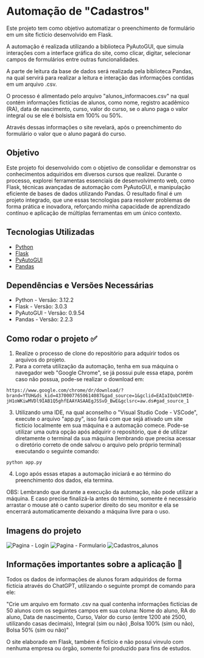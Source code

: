 # Automação de "Cadastros"

Este projeto tem como objetivo automatizar o preenchimento de formulário em um site fictício desenvolvido em Flask.

A automação é realizada utilizando a biblioteca PyAutoGUI, que simula interações com a interface gráfica do site, como clicar, digitar, selecionar campos de formulários entre outras funcionalidades.

A parte de leitura da base de dados será realizada pela biblioteca Pandas, na qual servirá para realizar a leitura e interação das informações contidas em um arquivo .csv.

O processo é alimentado pelo arquivo "alunos_informacoes.csv" na qual contém informações fictícias de alunos, como nome, registro acadêmico (RA), data de nascimento, curso, valor do curso, se o aluno paga o valor integral ou se ele é bolsista em 100% ou 50%. 

Através dessas informações o site revelará, após o preenchimento do formulário o valor que o aluno pagará do curso.

## Objetivo

Este projeto foi desenvolvido com o objetivo de consolidar e demonstrar os conhecimentos adquiridos em diversos cursos que realizei. Durante o processo, explorei ferramentas essenciais de desenvolvimento web, como Flask, técnicas avançadas de automação com PyAutoGUI, e manipulação eficiente de bases de dados utilizando Pandas. O resultado final é um projeto integrado, que une essas tecnologias para resolver problemas de forma prática e inovadora, reforçando minha capacidade de aprendizado contínuo e aplicação de múltiplas ferramentas em um único contexto.


## Tecnologias Utilizadas

* [Python](https://www.python.org/)
* [Flask](https://flask.palletsprojects.com/en/stable/)
* [PyAutoGUI](https://pyautogui.readthedocs.io/en/latest/)
* [Pandas](https://pandas.pydata.org/)

## Dependências e Versões Necessárias

* Python - Versão: 3.12.2
* Flask - Versão: 3.0.3
* PyAutoGUI - Versão: 0.9.54
* Pandas - Versão: 2.2.3

## Como rodar o projeto ✅

1. Realize o processo de clone do repositório para adquirir todos os arquivos do projeto.
2. Para a correta utilização da automação, tenha em sua máquina o navegador web "Google Chrome", se já possui pule essa etapa, porém caso não possua, pode-se realizar o download em: 

```
https://www.google.com/chrome/dr/download/?brand=YTUH&ds_kid=43700077650614087&gad_source=1&gclid=EAIaIQobChMI0-jH1oWKiwMVDl9IAB1Q5ghfEAAYASAAEgJSSvD_BwE&gclsrc=aw.ds#gad_source_1
```

3. Utilizando uma IDE, na qual aconselho o "Visual Studio Code - VSCode", execute o arquivo "app.py", isso fará com que sejá ativado um site fictício localmente em sua máquina e a automação comece.
Pode-se utilizar uma outra opção após adquirir o repositório, que é de utilizar diretamente o terminal da sua máquina (lembrando que precisa acessar o diretório correto de onde salvou o arquivo pelo próprio terminal) executando o seguinte comando:

```
python app.py
```

4. Logo após essas etapas a automação iniciará e ao término do preenchimento dos dados, ela termina.

OBS: Lembrando que durante a execução da automação, não pode utilizar a máquina. E caso precise finalizá-la antes do término, somente é necessário arrastar o mouse até o canto superior direito do seu monitor e ela se encerrará automaticamente deixando a máquina livre para o uso.

## Imagens do projeto

![Pagina - Login](https://github.com/user-attachments/assets/119339ff-2114-48d3-852b-a5e018128013) 
![Pagina - Formulario](https://github.com/user-attachments/assets/bc03e7a2-abee-4ab8-a01e-ea93261181aa) 
![Cadastros_alunos](https://github.com/user-attachments/assets/90220eb8-e33c-45b8-8297-cb4ab80b6649)


## Informações importantes sobre a aplicação 📌

Todos os dados de informações de alunos foram adquiridos de forma fictícia através do ChatGPT, utilizando o seguinte prompt de comando para ele:

"Crie um arquivo em formato .csv na qual contenha informações fictícias de 50 alunos com os seguintes campos em sua coluna: Nome do aluno, RA do aluno, Data de nascimento, Curso, Valor do curso (entre 1200 até 2500, utilizando casas decimais), Integral (sim ou não) ,Bolsa 100% (sim ou não), Bolsa 50% (sim ou não)"

O site elaborado em Flask, também é fictício e não possui vinvulo com nenhuma empresa ou órgão, somente foi produzido para fins de estudos.
